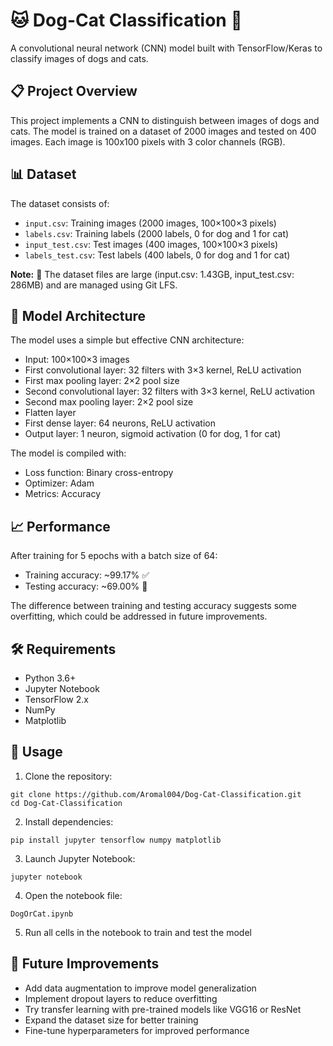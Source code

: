 # 🐱 Dog-Cat Classification 🐶

A convolutional neural network (CNN) model built with TensorFlow/Keras to classify images of dogs and cats.

## 📋 Project Overview

This project implements a CNN to distinguish between images of dogs and cats. The model is trained on a dataset of 2000 images and tested on 400 images. Each image is 100x100 pixels with 3 color channels (RGB).

## 📊 Dataset

The dataset consists of:
- `input.csv`: Training images (2000 images, 100×100×3 pixels)
- `labels.csv`: Training labels (2000 labels, 0 for dog and 1 for cat)
- `input_test.csv`: Test images (400 images, 100×100×3 pixels)
- `labels_test.csv`: Test labels (400 labels, 0 for dog and 1 for cat)

**Note:** 💾 The dataset files are large (input.csv: 1.43GB, input_test.csv: 286MB) and are managed using Git LFS.

## 🧠 Model Architecture

The model uses a simple but effective CNN architecture:
- Input: 100×100×3 images
- First convolutional layer: 32 filters with 3×3 kernel, ReLU activation
- First max pooling layer: 2×2 pool size
- Second convolutional layer: 32 filters with 3×3 kernel, ReLU activation
- Second max pooling layer: 2×2 pool size
- Flatten layer
- First dense layer: 64 neurons, ReLU activation
- Output layer: 1 neuron, sigmoid activation (0 for dog, 1 for cat)

The model is compiled with:
- Loss function: Binary cross-entropy
- Optimizer: Adam
- Metrics: Accuracy

## 📈 Performance

After training for 5 epochs with a batch size of 64:
- Training accuracy: ~99.17% ✅
- Testing accuracy: ~69.00% 🤔

The difference between training and testing accuracy suggests some overfitting, which could be addressed in future improvements.

## 🛠️ Requirements

- Python 3.6+
- Jupyter Notebook
- TensorFlow 2.x
- NumPy
- Matplotlib

## 🚀 Usage

1. Clone the repository:
```
git clone https://github.com/Aromal004/Dog-Cat-Classification.git
cd Dog-Cat-Classification
```

2. Install dependencies:
```
pip install jupyter tensorflow numpy matplotlib
```

3. Launch Jupyter Notebook:
```
jupyter notebook
```

4. Open the notebook file:
```
DogOrCat.ipynb
```

5. Run all cells in the notebook to train and test the model

## 🔮 Future Improvements

- Add data augmentation to improve model generalization
- Implement dropout layers to reduce overfitting
- Try transfer learning with pre-trained models like VGG16 or ResNet
- Expand the dataset size for better training
- Fine-tune hyperparameters for improved performance

